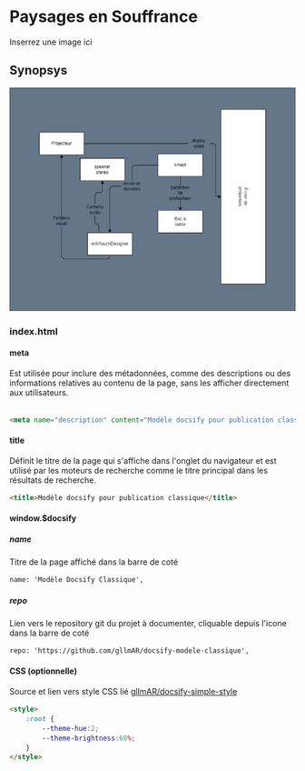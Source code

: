 # Paysages en Souffrance
Inserrez une image ici


## Synopsys
![synopsis](img/synopsis.drawio.png)
### index.html

#### meta

Est utilisée pour inclure des métadonnées, comme des descriptions ou des informations relatives au contenu de la page, sans les afficher directement aux utilisateurs.

```html

<meta name="description" content="Modèle docsify pour publication classique">

```

#### title
Définit le titre de la page qui s'affiche dans l'onglet du navigateur et est utilisé par les moteurs de recherche comme le titre principal dans les résultats de recherche.

```html
<title>Modèle docsify pour publication classique</title>
```




#### window.$docsify 

##### name

Titre de la page affiché dans la barre de coté

```html
name: 'Modèle Docsify Classique',
```

##### repo

Lien vers le repository git du projet à documenter, cliquable depuis l'icone dans la barre de coté

```html
repo: 'https://github.com/gllmAR/docsify-modele-classique',
```


#### CSS (optionnelle)

Source et lien vers style CSS lié  [gllmAR/docsify-simple-style](https://github.com/gllmAR/docsify-simple-style/)


```html
<style>
    :root {
        --theme-hue:2;
        --theme-brightness:60%;
    }
</style>
```


